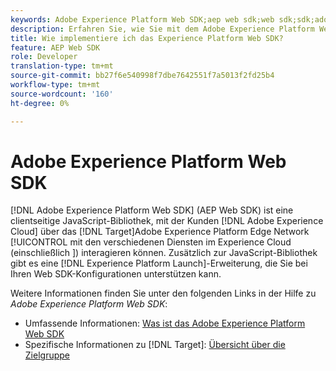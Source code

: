 ```yaml
---
keywords: Adobe Experience Platform Web SDK;aep web sdk;web sdk;sdk;adobe experience cloud;Plattform Edge Network;adobe experience platform edge network;edge network;aep edge network
description: Erfahren Sie, wie Sie mit dem Adobe Experience Platform Web SDK über das AEP Edge Network mit den verschiedenen Diensten in der Adobe Experience Cloud interagieren.
title: Wie implementiere ich das Experience Platform Web SDK?
feature: AEP Web SDK
role: Developer
translation-type: tm+mt
source-git-commit: bb27f6e540998f7dbe7642551f7a5013f2fd25b4
workflow-type: tm+mt
source-wordcount: '160'
ht-degree: 0%

---
```



# Adobe Experience Platform Web SDK

[!DNL Adobe Experience Platform Web SDK] (AEP Web SDK) ist eine clientseitige JavaScript-Bibliothek, mit der Kunden  [!DNL Adobe Experience Cloud] über das  [!DNL Target]Adobe Experience Platform Edge Network [!UICONTROL  mit den verschiedenen Diensten im Experience Cloud (einschließlich ]) interagieren können. Zusätzlich zur JavaScript-Bibliothek gibt es eine [!DNL Experience Platform Launch]-Erweiterung, die Sie bei Ihren Web SDK-Konfigurationen unterstützen kann.

Weitere Informationen finden Sie unter den folgenden Links in der Hilfe zu *Adobe Experience Platform Web SDK*:

* Umfassende Informationen: [Was ist das Adobe Experience Platform Web SDK](https://experienceleague.adobe.com/docs/experience-platform/edge/home.html)
* Spezifische Informationen zu [!DNL Target]: [Übersicht über die Zielgruppe](https://experienceleague.adobe.com/docs/experience-platform/edge/personalization/adobe-target/target-overview.html)
